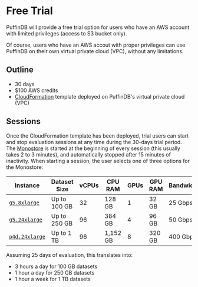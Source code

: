 # Free Trial

PuffinDB will provide a free trial option for users who have an AWS account with limited privileges (access to S3 bucket only).

Of course, users who have an AWS accout with proper privileges can use PuffinDB on their own virtual private cloud (VPC), without any limitations.

## Outline
- 30 days
- $100 AWS credits
- [CloudFormation](https://aws.amazon.com/cloudformation/) template deployed on PuffinDB's virtual private cloud (VPC)

## Sessions
Once the CloudFormation template has been deployed, trial users can start and stop evaluation sessions at any time during the 30-days trial period. The [Monostore](Monostore.md) is started at the beginning of every session (this usually takes 2 to 3 minutes), and automatically stopped after 15 minutes of inactivity. When starting a session, the user selects one of three options for the Monostore:

| Instance | Dataset Size | vCPUs | CPU RAM | GPUs | GPU RAM | Bandwidth | Hours |
| -------- | ------------ | ----- | ------- | ---- | ------- | --------- | ----- |
|[`g5.8xlarge`](https://aws.amazon.com/ec2/instance-types/g5/)| Up to 100 GB | 32 | 128 GB | 1 | 32 GB | 25 Gbps | 75 |
|[`g5.24xlarge`](https://aws.amazon.com/ec2/instance-types/g5/)| Up to 250 GB | 96 | 384 GB | 4 | 96 GB | 50 Gbps | 25 |
|[`p4d.24xlarge`](https://aws.amazon.com/ec2/instance-types/p4/)| Up to 1 TB | 96 | 1,152 GB | 8 | 320 GB | 400 Gbps | 5 |

Assuming 25 days of evaluation, this translates into:
- 3 hours a day for 100 GB datasets
- 1 hour a day for 250 GB datasets
- 1 hour a week for 1 TB datasets
